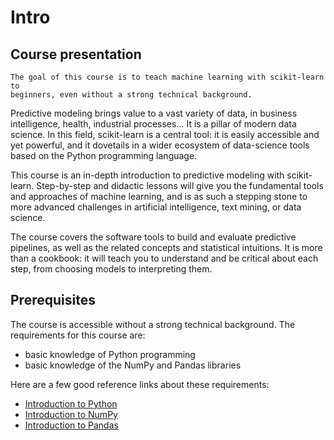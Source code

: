 # Intro

## Course presentation

```{admonition} Welcome!
The goal of this course is to teach machine learning with scikit-learn to
beginners, even without a strong technical background.
```

Predictive modeling brings value to a vast variety of data, in business
intelligence, health, industrial processes... It is a pillar of modern
data science. In this field, scikit-learn is a central tool: it is easily
accessible and yet powerful, and it dovetails in a wider ecosystem of
data-science tools based on the Python programming language.

This course is an in-depth introduction to predictive modeling with
scikit-learn. Step-by-step and didactic lessons will give you the
fundamental tools and approaches of machine learning, and is as such a
stepping stone to more advanced challenges in artificial intelligence,
text mining, or data science.

The course covers the software tools to build and evaluate predictive
pipelines, as well as the related concepts and statistical intuitions. It
is more than a cookbook: it will teach you to understand and be critical
about each step, from choosing models to interpreting them.

## Prerequisites

The course is accessible without a strong technical background. The
requirements for this course are:

- basic knowledge of Python programming
- basic knowledge of the NumPy and Pandas libraries

Here are a few good reference links about these requirements:

- [Introduction to Python](https://scipy-lectures.org/intro/language/python_language.html)
- [Introduction to NumPy](https://scipy-lectures.org/intro/numpy/index.html)
- [Introduction to Pandas](https://pandas.pydata.org/docs/user_guide/10min.html)
